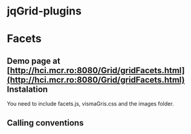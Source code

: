 jqGrid-plugins
==========

Facets
=====

Demo page at [http://hci.mcr.ro:8080/Grid/gridFacets.html](http://hci.mcr.ro:8080/Grid/gridFacets.html)
Instalation
---------------
You need to include facets.js, vismaGris.css and the images folder.

Calling conventions
----------------------------
<script src="/javascripts/prototype.js" type="text/javascript"></script>
 <script src="/javascripts/scriptaculous.js" type="text/javascript"></script>